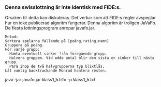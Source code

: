 ### Denna swisslottning är inte identisk med FIDE:s.

Orsaken till detta kan diskuteras.
Det verkar som att FIDE:s regler avspeglar hur en icke publicerad algoritm fungerar.
Denna algoritm är troligen JaVaFo.
De flesta lottningsprogram anropar javafo.jar.

```
Metod:
Sortera spelarna fallande på [poäng,rating,namn]
Gruppera på poäng.
För varje grupp:
  Hämta eventuell sinker från föregående grupp.
  Halvera gruppen. Vid udda antal blir den sista en sinker till nästa grupp.
  Para ihop de två halvgrupperna typ blixtlås.
Låt vanlig backtrackande Monrad hantera resten.
```
java -jar javafo.jar klass1_5.trfx -p klass1_5.txt